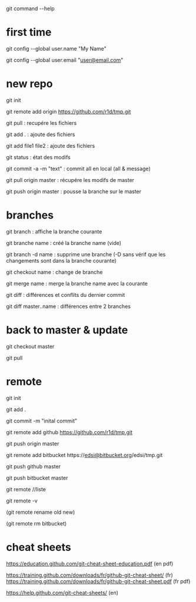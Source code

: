 git command --help

# first time
git config --global user.name "My Name"

git config --global user.email "user@email.com"

# new repo
git init

git remote add origin https://github.com/r1d/tmp.git

git pull              	: recupére les fichiers

git add .   	          : ajoute des fichiers

git add file1 file2   	: ajoute des fichiers

git status            	: état des modifs

git commit -a -m "text" : commit all en local (all & message)

git pull origin master	: récupére les modifs de master

git push origin master	: pousse la branche sur le master 

# branches
git branch            	: affiche la branche courante

git branche name      	: créé la branche name (vide)

git branch -d name    	: supprime une branche (-D sans vérif que les changements sont dans la branche courante)

git checkout name	      : change de branche

git merge name        	: merge la branche name avec la courante

git diff              	: différences et conflits du dernier commit

git diff master..name 	: différences entre 2 branches

# back to master & update

git checkout master

git pull

# remote
git init

git add .

git commit -m "inital commit"


git remote add github https://github.com/r1d/tmp.git

git push origin master


git remote add bitbucket https://edsi@bitbucket.org/edsi/tmp.git

git push github master

git push bitbucket master


git remote //liste

git remote -v

(git remote rename old new)

(git remote rm bitbucket)

# cheat sheets

https://education.github.com/git-cheat-sheet-education.pdf (en pdf)

https://training.github.com/downloads/fr/github-git-cheat-sheet/ (fr)
https://training.github.com/downloads/fr/github-git-cheat-sheet.pdf (fr pdf)

https://help.github.com/git-cheat-sheets/ (en)
